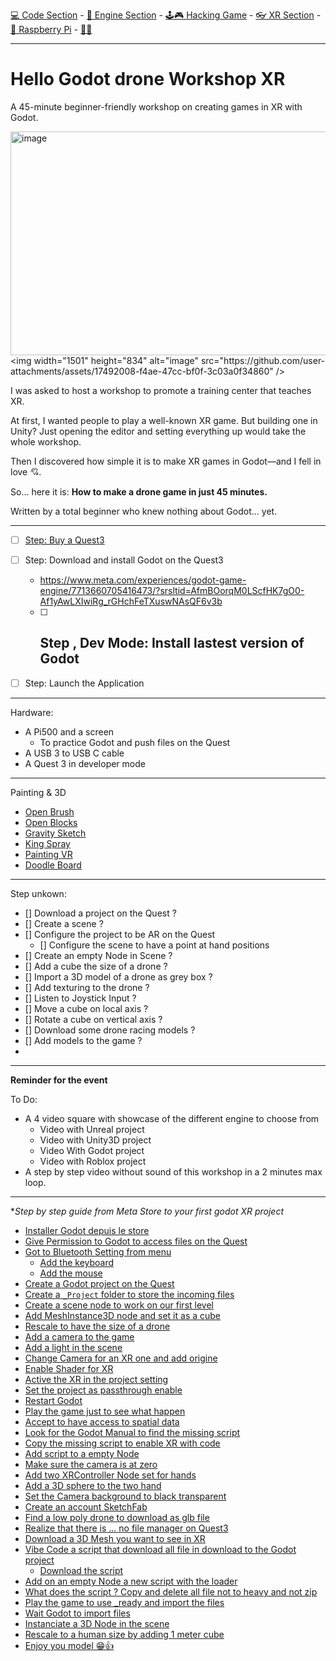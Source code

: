 [💻 Code Section](https://github.com/EloiStree/HelloGodotCode) - [🚂 Engine Section](https://github.com/EloiStree/HelloGodotEngineKeyword) - [🕹️🎮 Hacking Game](https://github.com/EloiStree/HelloGodotRemoteControlHub) - [👓 XR Section](https://github.com/EloiStree/HelloGodotXR)  - [🍓 Raspberry Pi](https://github.com/EloiStree/HelloRaspberryPi) - [🍺🍻](https://buymeacoffee.com/apintio)

------------------------------


# Hello Godot drone Workshop XR

A 45-minute beginner-friendly workshop on creating games in XR with Godot.

[<img width="628" height="358" alt="image" src="https://github.com/user-attachments/assets/67926c5c-7c06-40a3-bbd0-bd66e1b01724" />]([https://www.youtube.com/watch?v=NtH-HhaLw-Q](https://youtu.be/NtH-HhaLw-Q?t=89))  
<img width="1501" height="834" alt="image" src="https://github.com/user-attachments/assets/17492008-f4ae-47cc-bf0f-3c03a0f34860" />  


I was asked to host a workshop to promote a training center that teaches XR.

At first, I wanted people to play a well-known XR game. But building one in Unity?
Just opening the editor and setting everything up would take the whole workshop.

Then I discovered how simple it is to make XR games in Godot—and I fell in love 💘.

So… here it is: **How to make a drone game in just 45 minutes.**

Written by a total beginner who knew nothing about Godot... yet.

---

- [ ] [Step: Buy a Quest3](https://github.com/EloiStree/HelloGodotXR/issues/12)
- [ ] Step: Download and install Godot on the Quest3
  - https://www.meta.com/experiences/godot-game-engine/7713660705416473/?srsltid=AfmBOorqM0LScfHK7gO0-Af1yAwLXIwiRg_rGHchFeTXuswNAsQF6v3b
  -  [ ] Step , Dev Mode: Install lastest version of Godot
    -  
- [ ] Step: Launch the Application


----------------

Hardware:
- A Pi500 and a screen
  - To practice Godot and push files on the Quest
- A USB 3 to USB C cable
- A Quest 3 in developer mode


----------

Painting & 3D
- [Open Brush](https://github.com/EloiStree/HelloPaintingJam/issues/9) 
- [Open Blocks](https://github.com/EloiStree/HelloPaintingJam/issues/23) 
- [Gravity Sketch](https://github.com/EloiStree/HelloPaintingJam/issues/21) 
- [King Spray](https://github.com/EloiStree/HelloPaintingJam/issues/39) 
- [Painting VR](https://github.com/EloiStree/HelloPaintingJam/issues/8) 
- [Doodle Board](https://github.com/EloiStree/HelloPaintingJam/issues/45) 


-----------

Step unkown:
- [] Download a project on the Quest ?
- [] Create a scene ?
- [] Configure the project to be AR on the Quest
  - [] Configure the scene to have a point at hand positions
- [] Create an empty Node in Scene ?
- [] Add a cube the size of a drone ?
- [] Import a 3D model of a drone as grey box ?
- [] Add texturing to the drone ?
- [] Listen to Joystick Input ?
- [] Move a cube on local axis ?
- [] Rotate a cube on vertical axis ?
- [] Download some drone racing models ?
- [] Add models to the game ?
- 


-------------------

**Reminder for the event**

To Do:
- A 4 video square with showcase of the different engine to choose from 
  - Video with Unreal project
  - Video with Unity3D project
  - Video With Godot project
  - Video with Roblox project 
- A step by step video without sound of this workshop in a 2 minutes max loop.




-------------


**Step by step guide from Meta Store to your first godot XR project*  
  - [Installer Godot depuis le store](https://youtu.be/BWHUlZuLHxo?t=45)
  - [Give Permission to Godot to access files on the Quest](https://youtu.be/BWHUlZuLHxo?t=100)
  - [Got to Bluetooth Setting from menu](https://youtu.be/BWHUlZuLHxo?t=146)
    - [Add the keyboard](https://youtu.be/BWHUlZuLHxo?t=191)
    -  [Add the mouse](https://youtu.be/BWHUlZuLHxo?t=245)
  - [Create a Godot project on the Quest](https://youtu.be/BWHUlZuLHxo?t=286)
  - [Create a `_Project` folder to store the incoming files](https://youtu.be/BWHUlZuLHxo?t=433)
  - [Create a scene node to work on our first level](https://youtu.be/BWHUlZuLHxo?t=458)
  - [Add MeshInstance3D node and set it as a cube](https://youtu.be/BWHUlZuLHxo?t=507) 
  - [Rescale to have the size of a drone](https://youtu.be/BWHUlZuLHxo?t=554)
  - [Add a camera to the game](https://youtu.be/BWHUlZuLHxo?t=684)
  - [Add a light in the scene](https://youtu.be/BWHUlZuLHxo?t=768)
  - [Change Camera for an XR one and add origine](https://youtu.be/BWHUlZuLHxo?t=823)
  - [Enable Shader for XR](https://youtu.be/BWHUlZuLHxo?t=884)
  - [Active the XR in the project setting](https://youtu.be/BWHUlZuLHxo?t=906)
  - [Set the project as passthrough enable](https://youtu.be/BWHUlZuLHxo?t=928)
  - [Restart Godot](https://youtu.be/BWHUlZuLHxo?t=1007)
  - [Play the game just to see what happen](https://youtu.be/BWHUlZuLHxo?t=1017)
  - [Accept to have access to spatial data](https://youtu.be/BWHUlZuLHxo?t=1032)
  - [Look for the Godot Manual to find the missing script](https://youtu.be/BWHUlZuLHxo?t=1088)
  - [Copy the missing script to enable XR with code](https://youtu.be/BWHUlZuLHxo?t=1146)
  - [Add script to a empty Node](https://youtu.be/BWHUlZuLHxo?t=1196)
  - [Make sure the camera is at zero](https://youtu.be/BWHUlZuLHxo?t=1272)
  - [Add two XRController Node set for hands](https://youtu.be/BWHUlZuLHxo?t=1326)
  - [Add a 3D sphere to the two hand](https://youtu.be/BWHUlZuLHxo?t=1384)
  - [Set the Camera background to black transparent](https://youtu.be/BWHUlZuLHxo?t=1453)
  - [Create an account SketchFab](https://youtu.be/BWHUlZuLHxo?t=1534)
  - [Find a low poly drone to download as glb file](https://youtu.be/BWHUlZuLHxo?t=1624)
  - [Realize that there is ... no file manager on Quest3](https://youtu.be/BWHUlZuLHxo?t=1695)
  - [Download a 3D Mesh you want to see in XR](https://youtu.be/BWHUlZuLHxo?t=1771)
  - [Vibe Code a script that download all file in download to the Godot project](https://youtu.be/BWHUlZuLHxo?t=1759)
    - [Download the script](https://github.com/EloiStree/HelloGodotDroneWorkshopXR/blob/main/ScriptOnTheWay/LoadDownloadFileInGodotThenDelete.gd)
  - [Add on an empty Node a new script with the loader](https://youtu.be/BWHUlZuLHxo?t=1821)
  - [What does the script ? Copy and delete all file not to heavy and not zip](https://youtu.be/BWHUlZuLHxo?t=1857)
  - [Play the game to use _ready and import the files](https://youtu.be/BWHUlZuLHxo?t=1886)
  - [Wait Godot to import files](https://youtu.be/BWHUlZuLHxo?t=1963)
  - [Instanciate a 3D Node in the scene](https://youtu.be/BWHUlZuLHxo?t=2024)
  - [Rescale to a human size by adding 1 meter cube](https://youtu.be/BWHUlZuLHxo?t=2046)
  - [Enjoy you model 😁👍](https://youtu.be/BWHUlZuLHxo?t=2135)


